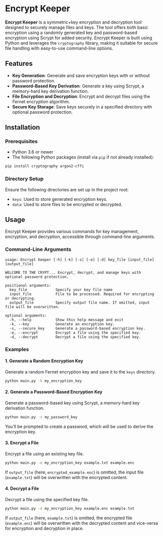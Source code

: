 
# Encrypt Keeper

**Encrypt Keeper** is a symmetric+key encryption and decryption tool designed to securely manage files and keys. The tool offers both basic encryption using a randomly generated key and password-based encryption using Scrypt for added security. Encrypt Keeper is built using Python and leverages the `cryptography` library, making it suitable for secure file handling with easy-to-use command-line options.

## Features

- **Key Generation**: Generate and save encryption keys with or without password protection.
- **Password-Based Key Derivation**: Generate a key using Scrypt, a memory-hard key derivation function.
- **File Encryption and Decryption**: Encrypt and decrypt files using the Fernet encryption algorithm.
- **Secure Key Storage**: Save keys securely in a specified directory with optional password protection.

## Installation

### Prerequisites

- Python 3.6 or newer
- The following Python packages (install via `pip` if not already installed):

```bash
pip install cryptography argon2-cffi
```

### Directory Setup

Ensure the following directories are set up in the project root:

- `keys`: Used to store generated encryption keys.
- `data`: Used to store files to be encrypted or decrypted.

## Usage

Encrypt Keeper provides various commands for key management, encryption, and decryption, accessible through command-line arguments.

### Command-Line Arguments

```plaintext
usage: Encrypt Keeper [-h] [-k] [-s] [-e] [-d] key_file [input_file] [output_file]

WELCOME TO THE CRYPT... Encrypt, decrypt, and manage keys with optional password protection.

positional arguments:
  key_file             Specify your key file name
  input_file           File to be processed. Required for encrypting or decrypting.
  output_file          Specify output file name. If omitted, input file will be overwritten.

optional arguments:
  -h, --help           Show this help message and exit
  -k, --key            Generate an encryption key.
  -s, --secure_key     Generate a password-based encryption key.
  -e, --encrypt        Encrypt a file using the specified key.
  -d, --decrypt        Decrypt a file using the specified key.
```

### Examples

#### 1. Generate a Random Encryption Key

Generate a random Fernet encryption key and save it to the `keys` directory.

```bash
python main.py -k my_encryption_key
```

#### 2. Generate a Password-Based Encryption Key

Generate a password-based key using Scrypt, a memory-hard key derivation function.

```bash
python main.py -s my_password_key
```

You’ll be prompted to create a password, which will be used to derive the encryption key.

#### 3. Encrypt a File

Encrypt a file using an existing key file.

```bash
python main.py -e my_encryption_key example.txt example.enc
```

If `output_file` (here, `encrypted_example.enc`) is omitted, the input file (`example.txt`) will be overwritten with the encrypted content.

#### 4. Decrypt a File

Decrypt a file using the specified key file.

```bash
python main.py -d my_encryption_key example.enc example.txt
```

If `output_file` (here, `example.txt`) is omitted, the encrypted file (`example.enc`) will be overwritten with the decrypted content and vice-versa for encryption and decryption in place.